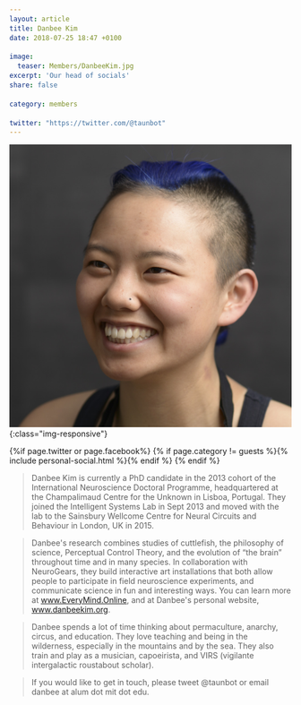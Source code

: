 ```yaml
---
layout: article
title: Danbee Kim
date: 2018-07-25 18:47 +0100

image:
  teaser: Members/DanbeeKim.jpg
excerpt: 'Our head of socials'
share: false

category: members

twitter: "https://twitter.com/@taunbot"
---
```


![personImg](/images/Members/DanbeeKim.jpg){:class="img-responsive"}  



{%if page.twitter or page.facebook%}
{% if page.category != guests %}{% include personal-social.html %}{% endif %}
{% endif %}



> Danbee Kim is currently a PhD candidate in the 2013 cohort of the International Neuroscience 
Doctoral Programme, headquartered at the Champalimaud Centre for the Unknown in Lisboa, Portugal.
 They joined the Intelligent Systems Lab in Sept 2013 and moved with the lab to the Sainsbury Wellcome
  Centre for Neural Circuits and Behaviour in London, UK in 2015. 

> Danbee's research combines studies of cuttlefish, the philosophy of science,
 Perceptual Control Theory, and the evolution of “the brain” throughout time and in many species.
  In collaboration with NeuroGears, they build interactive art installations that both allow people
   to participate in field neuroscience experiments, and communicate science in fun and interesting ways.
    You can learn more at www.EveryMind.Online, and at Danbee's personal website, www.danbeekim.org.

> Danbee spends a lot of time thinking about permaculture, anarchy, circus,
 and education. They love teaching and being in the wilderness, especially 
 in the mountains and by the sea. They also train and play as a musician, capoeirista,
  and VIRS (vigilante intergalactic roustabout scholar). 

> If you would like to get in touch, please tweet @taunbot or email danbee 
at alum dot mit dot edu.


